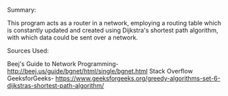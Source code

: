 Summary:

This program acts as a router in a network, employing a routing table which is constantly 
updated and created using Dijkstra's shortest path algorithm, with which data could be 
sent over a network. 

Sources Used:

Beej's Guide to Network Programming- http://beej.us/guide/bgnet/html/single/bgnet.html
Stack Overflow
GeeksforGeeks- https://www.geeksforgeeks.org/greedy-algorithms-set-6-dijkstras-shortest-path-algorithm/

